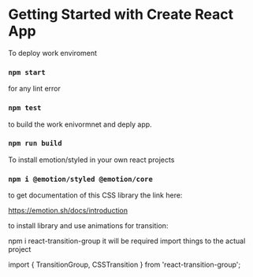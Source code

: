 # Getting Started with Create React App

To deploy work enviroment

### `npm start`

for any lint error

### `npm test`

to build the work enivormnet and deply app.

### `npm run build`

To install emotion/styled in your own react projects

### `npm i @emotion/styled @emotion/core`

to get documentation of this CSS library the link here:

https://emotion.sh/docs/introduction

to install library and use animations for transition:

npm i react-transition-group
it will be required import things to the actual project

import { TransitionGroup, CSSTransition } from 'react-transition-group';
